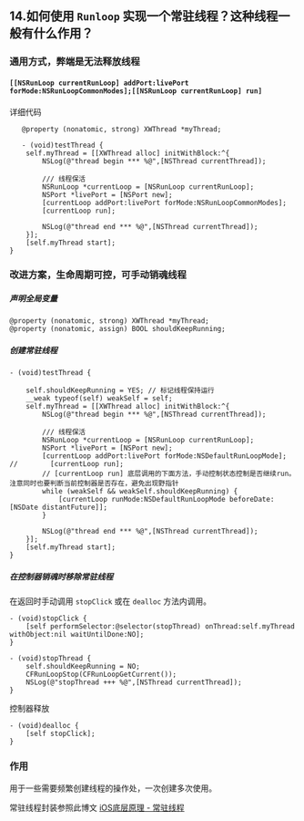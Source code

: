 ## 14.如何使用 `Runloop` 实现一个常驻线程？这种线程一般有什么作用？


### 通用方式，弊端是无法释放线程

#### `[[NSRunLoop currentRunLoop] addPort:livePort forMode:NSRunLoopCommonModes];[[NSRunLoop currentRunLoop] run]`

详细代码

```objc
   @property (nonatomic, strong) XWThread *myThread;

   - (void)testThread {
    self.myThread = [[XWThread alloc] initWithBlock:^{
        NSLog(@"thread begin *** %@",[NSThread currentThread]);
        
        /// 线程保活
        NSRunLoop *currentLoop = [NSRunLoop currentRunLoop];
        NSPort *livePort = [NSPort new];
        [currentLoop addPort:livePort forMode:NSRunLoopCommonModes];
        [currentLoop run];
        
        NSLog(@"thread end *** %@",[NSThread currentThread]);
    }];
    [self.myThread start];
}
```

### 改进方案，生命周期可控，可手动销魂线程

##### 声明全局变量

```objc
@property (nonatomic, strong) XWThread *myThread;
@property (nonatomic, assign) BOOL shouldKeepRunning;
```

##### 创建常驻线程

```objc
- (void)testThread {
    
    self.shouldKeepRunning = YES; // 标记线程保持运行
    __weak typeof(self) weakSelf = self;
    self.myThread = [[XWThread alloc] initWithBlock:^{
        NSLog(@"thread begin *** %@",[NSThread currentThread]);
        
        /// 线程保活
        NSRunLoop *currentLoop = [NSRunLoop currentRunLoop];
        NSPort *livePort = [NSPort new];
        [currentLoop addPort:livePort forMode:NSDefaultRunLoopMode];
//        [currentLoop run]; 
        // [currentLoop run] 底层调用的下面方法，手动控制状态控制是否继续run。注意同时也要判断当前控制器是否存在，避免出现野指针
        while (weakSelf && weakSelf.shouldKeepRunning) {
            [currentLoop runMode:NSDefaultRunLoopMode beforeDate:[NSDate distantFuture]];
        }
        
        NSLog(@"thread end *** %@",[NSThread currentThread]);
    }];
    [self.myThread start];
}
```
##### 在控制器销魂时移除常驻线程
在返回时手动调用 `stopClick` 或在 `dealloc` 方法内调用。

```objc
- (void)stopClick {
    [self performSelector:@selector(stopThread) onThread:self.myThread withObject:nil waitUntilDone:NO];
}

- (void)stopThread {
    self.shouldKeepRunning = NO;
    CFRunLoopStop(CFRunLoopGetCurrent());
    NSLog(@"stopThread +++ %@",[NSThread currentThread]);
}
```

控制器释放

```objc
- (void)dealloc {    
    [self stopClick];
}
```



### 作用
用于一些需要频繁创建线程的操作处，一次创建多次使用。


    
常驻线程封装参照此博文 [iOS底层原理 - 常驻线程](https://blog.csdn.net/qxuewei/article/details/83096584)


